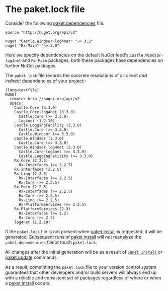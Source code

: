 The paket.lock file
====================

Consider the following [paket.dependencies](Dependencies_file.html) file:

    source "http://nuget.org/api/v2"

    nuget "Castle.Windsor-log4net" "~> 3.2"
    nuget "Rx-Main" "~> 2.0"

Here we specify dependencies on the default NuGet feed's `Castle.Windsor-log4net` and `Rx-Main` packages; both these packages have dependencies on further NuGet packages. 

The `paket.lock` file records the concrete resolutions of all direct *and indirect* dependencies of your project:-

    [lang=textfile]
    NUGET
      remote: http://nuget.org/api/v2
      specs:
        Castle.Core (3.3.0)
        Castle.Core-log4net (3.3.0)
          Castle.Core (>= 3.3.0)
          log4net (1.2.10)
        Castle.LoggingFacility (3.3.0)
          Castle.Core (>= 3.3.0)
          Castle.Windsor (>= 3.3.0)
        Castle.Windsor (3.3.0)
          Castle.Core (>= 3.3.0)
        Castle.Windsor-log4net (3.3.0)
          Castle.Core-log4net (>= 3.3.0)
          Castle.LoggingFacility (>= 3.3.0)
        Rx-Core (2.2.5)
          Rx-Interfaces (>= 2.2.5)
        Rx-Interfaces (2.2.5)
        Rx-Linq (2.2.5)
          Rx-Interfaces (>= 2.2.5)
          Rx-Core (>= 2.2.5)
        Rx-Main (2.2.5)
          Rx-Interfaces (>= 2.2.5)
          Rx-Core (>= 2.2.5)
          Rx-Linq (>= 2.2.5)
          Rx-PlatformServices (>= 2.2.5)
        Rx-PlatformServices (2.3)
          Rx-Interfaces (>= 2.2)
          Rx-Core (>= 2.2)
        log4net (1.2.10)

If the `paket.lock` file is not present when [paket install](packet_install.htm) is requested, it will be generated. Subsequent runs of [paket install](packet_install.htm) will not reanalyze the `paket.dependencies` file or touch `paket.lock`.

All changes after the initial generation will be as a result of [`paket install`](packet_install.htm) or [paket update](packet_update.htm) commands.

As a result, committing the `paket.lock` file to your version control system guarantees that other developers and/or build servers will always end up with a reliable and consistent set of packages regardless of where or when a [paket install](packet_install.htm) occurs.
